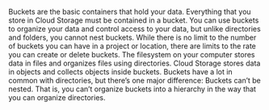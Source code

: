 Buckets are the basic containers that hold your data. Everything that you store in Cloud Storage must be contained in a bucket. You can use buckets to organize your data and control access to your data, but unlike directories and folders, you cannot nest buckets. While there is no limit to the number of buckets you can have in a project or location, there are limits to the rate you can create or delete buckets. The filesystem on your computer stores data in files and organizes files using directories. Cloud Storage stores data in objects and collects objects inside buckets. Buckets have a lot in common with directories, but there’s one major difference: Buckets can’t be nested. That is, you can’t organize buckets into a hierarchy in the way that you can organize directories.